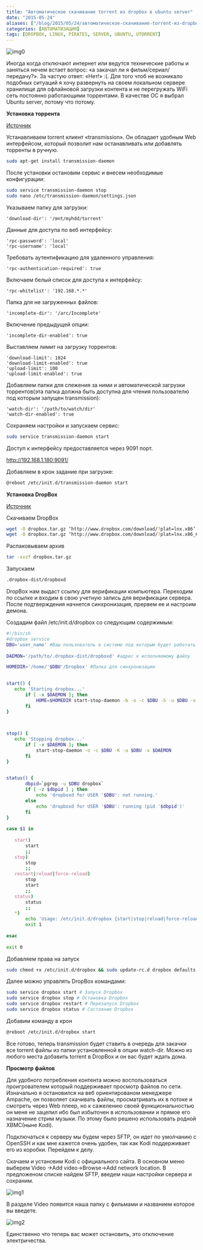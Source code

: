 ```yaml
---
title: "Автоматическое скачивание torrent из dropbox в ubuntu server"
date: "2015-05-24"
aliases: ["/blog/2015/05/24/автоматическое-скачивание-torrent-из-dropbox-в-ubuntu-server/"]
categories: [АВТОМАТИЗАЦИЯ]
tags: [DROPBOX, LINUX, PIRATES, SERVER, UBUNTU, UTORRENT]
---
```


![img0](/img/Dropbox-uTorrent.png)

Иногда когда отключают интернет или ведутся технические работы и заняться нечем встает вопрос: «а закачал ли я фильм/сериал/передачу?». За частую ответ: «Нет!» :(. Для того чтоб не возникало подобных ситуаций я хочу развернуть на своем локальном сервере хранилище для офлайновой загрузки контента и не перегружать WiFi сеть постоянно работающими торрентами. В качестве ОС я выбрал Ubuntu server, потому что потому.

__Установка торрента__

[Источник](http://habrahabr.ru/post/145585/)

Устанавливаем torrent клиент «transmission». Он обладает удобным Web интерфейсом, который позволит нам останавливать или добавлять торренты в ручную.

```bash
sudo apt-get install transmission-daemon
```

После установки остановим сервис и внесем необходимые конфигурации:

```bash
sudo service transmission-daemon stop
sudo nano /etc/transmission-daemon/settings.json
```

Указываем папку для загрузки:

```text
'download-dir': '/mnt/myhdd/torrent'
```

Данные для доступа по веб интерфейсу:

```text
'rpc-password': 'local'
'rpc-username': 'local'
```

Требовать аутентификацию для удаленного управления:

```text
'rpc-authentication-required': true
```

Включаем белый список для доступа к интерфейсу:

```text
'rpc-whitelist': '192.168.*.*'
```

Папка для не загруженных файлов:

```text
'incomplete-dir': '/arc/Incomplete'
```

Включение предыдущей опции:

```text
'incomplete-dir-enabled': true
```

Выставляем лимит на загрузку торрентов:

```text
'download-limit': 1024
'download-limit-enabled': true
'upload-limit': 100
'upload-limit-enabled': true
```

Добавляем папки для слежения за ними и автоматической загрузки торрентов(эта папка должна быть доступна для чтения пользователю под которым запущен transmission):

```text
'watch-dir': '/path/to/watch/dir'
'watch-dir-enabled': true
```

Сохраняем настройки и запускаем сервис:

```bash
sudo service transmission-daemon start
```

Доступ к интерфейсу предоставляется через 9091 порт.

http://192.168.1.180:9091/

Добавляем в крон задание при загрузке:

```bash
@reboot /etc/init.d/transmission-daemon start
```

__Установка DropBox__


[Источник](http://ubuntovod.ru/instructions/dropbox-ubuntu-server.html)

Скачиваем DropBox

```bash
wget -O dropbox.tar.gz ‘http://www.dropbox.com/download/?plat=lnx.x86’ #32 разрядная ОС
wget -O dropbox.tar.gz ‘http://www.dropbox.com/download/?plat=lnx.x86_64’ #64 разрядная ОС
```

Распаковываем архив

```bash
tar -xvzf dropbox.tar.gz
```

Запускаем

```bash
.dropbox-dist/dropboxd
```

DropBox нам выдаст ссылку для верификации компьютера. Переходим по ссылке и входим в свою учетную запись для верификации сервера. После подтверждения начнется синхронизация, прервем ее и настроим демона.

Создадим файл /etc/init.d/dropbox со следующим содержимым:

```bash
#!/bin/sh
#dropbox service
DBU='user_name' #Ваш пользователь в системе под которым будет работать DropBox
 
DAEMON='/path/to/.dropbox-dist/dropboxd' #адрес к исполняемому файлу

HOMEDIR='/home/'$DBU'/Dropbox' #Папка для синхронизации

 
start() {
   echo 'Starting dropbox...'
       if [ -x $DAEMON ]; then
           HOME=$HOMEDIR start-stop-daemon -b -o -c $DBU -S -u $DBU -x $DAEMON
       fi
}
 


stop() {
   echo 'Stopping dropbox...'
       if [ -x $DAEMON ]; then
           start-stop-daemon -o -c $DBU -K -u $DBU -x $DAEMON
       fi
}

 
status() {
       dbpid=`pgrep -u $DBU dropbox`
       if [ -z $dbpid ] ; then
           echo 'dropboxd for USER '$DBU': not running.'
       else
           echo 'dropboxd for USER '$DBU': running (pid '$dbpid')'
       fi
}
 
case $1 in
 
   start)
       start
       ;;
   stop)
       stop
       ;;
   restart|reload|force-reload)
       stop
       start
       ;;
   status)
       status
       ;;
   *)
       echo 'Usage: /etc/init.d/dropbox {start|stop|reload|force-reload|restart|status}'
       exit 1
 
esac
 
exit 0
```

Добавляем права на запуск


```bash
sudo chmod +x /etc/init.d/dropbox && sudo update-rc.d dropbox defaults
```

Далее можно управлять DropBox командами:

```bash
sudo service dropbox start # Запуск Dropbox
sudo service dropbox stop # Остановка Dropbox
sudo service dropbox restart # Перезапуск Dropbox
sudo service dropbox status # Состояние Dropbox
```

Добавим команду в крон

```bash
@reboot /etc/init.d/dropbox start
```

Все готово, теперь transmission будет ставить в очередь для закачки все torrent файлы из папки установленной в опции watch-dir. Можно из любого места добавить torrent в DropBox и он вас будет ждать дома.

__Просмотр файлов__

Для удобного потребления контента можно воспользоваться проигрователем который поддерживает просмотр файлов по сети. Изначально я остановился на веб ориентированом менеджере Ampache, он позволяет скачивать файлы, просматривать их в потоке и смотреть через Web плеер, но к сажелению своей функциональностью он меня не зацепил ибо был избыточен в использовании и прямое его назначение стрим музыки. По этому было решено использовать родной XBMC(ныне Kodi).

Подключаться к серверу мы будем через SFTP, он идет по умолчанию с OpenSSH и как мне кажется очень удобен, так как Kodi поддерживает его из коробки. Перейдем к делу.

Скачаем и установим Kodi с официального сайта. В основном меню выберем Video ->Add video->Browse->Add network location.
В предложеном списке найдем SFTP, введем наши настройки сервера и сохраним.

![img1](/img/Screenshot_021015_053038_AM.jpg)

В разделе Video появится наша папку с фильмами и названием которое вы введете.

![img2](/img/Screenshot_021015_053302_AM.jpg)

Единственно что теперь вас может остановить, это отключение электричества.